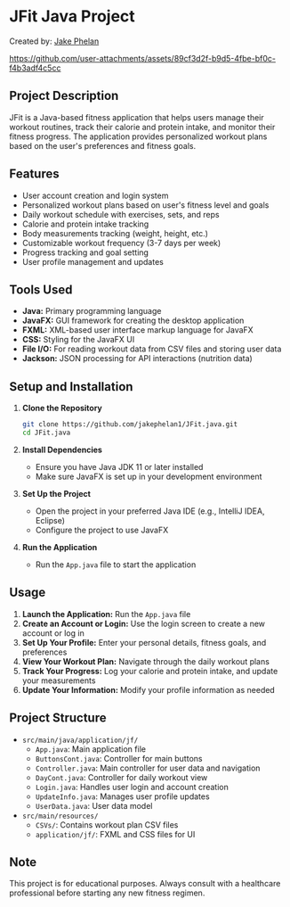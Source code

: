 # JFit Java Project

Created by: [Jake Phelan](https://github.com/jakephelan1)

https://github.com/user-attachments/assets/89cf3d2f-b9d5-4fbe-bf0c-f4b3adf4c5cc

## Project Description
JFit is a Java-based fitness application that helps users manage their workout routines, track their calorie and protein intake, and monitor their fitness progress. The application provides personalized workout plans based on the user's preferences and fitness goals.

## Features
- User account creation and login system
- Personalized workout plans based on user's fitness level and goals
- Daily workout schedule with exercises, sets, and reps
- Calorie and protein intake tracking
- Body measurements tracking (weight, height, etc.)
- Customizable workout frequency (3-7 days per week)
- Progress tracking and goal setting
- User profile management and updates

## Tools Used
- **Java:** Primary programming language
- **JavaFX:** GUI framework for creating the desktop application
- **FXML:** XML-based user interface markup language for JavaFX
- **CSS:** Styling for the JavaFX UI
- **File I/O:** For reading workout data from CSV files and storing user data
- **Jackson:** JSON processing for API interactions (nutrition data)

## Setup and Installation
1. **Clone the Repository**
   ```bash
   git clone https://github.com/jakephelan1/JFit.java.git
   cd JFit.java
   ```

2. **Install Dependencies**
   - Ensure you have Java JDK 11 or later installed
   - Make sure JavaFX is set up in your development environment

3. **Set Up the Project**
   - Open the project in your preferred Java IDE (e.g., IntelliJ IDEA, Eclipse)
   - Configure the project to use JavaFX

4. **Run the Application**
   - Run the `App.java` file to start the application

## Usage
1. **Launch the Application:** Run the `App.java` file
2. **Create an Account or Login:** Use the login screen to create a new account or log in
3. **Set Up Your Profile:** Enter your personal details, fitness goals, and preferences
4. **View Your Workout Plan:** Navigate through the daily workout plans
5. **Track Your Progress:** Log your calorie and protein intake, and update your measurements
6. **Update Your Information:** Modify your profile information as needed

## Project Structure
- `src/main/java/application/jf/`
  - `App.java`: Main application file
  - `ButtonsCont.java`: Controller for main buttons
  - `Controller.java`: Main controller for user data and navigation
  - `DayCont.java`: Controller for daily workout view
  - `Login.java`: Handles user login and account creation
  - `UpdateInfo.java`: Manages user profile updates
  - `UserData.java`: User data model
- `src/main/resources/`
  - `CSVs/`: Contains workout plan CSV files
  - `application/jf/`: FXML and CSS files for UI

## Note
This project is for educational purposes. Always consult with a healthcare professional before starting any new fitness regimen.
